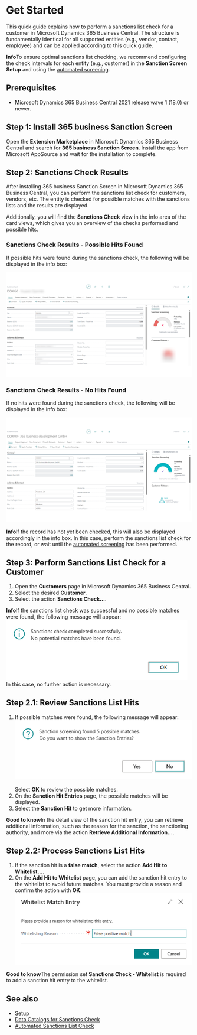 # Get Started

This quick guide explains how to perform a sanctions list check for a customer in Microsoft Dynamics 365 Business Central. The structure is fundamentally identical for all supported entities (e.g., vendor, contact, employee) and can be applied according to this quick guide.

<div class="alert alert-info">
    <i class="fa-duotone fa-solid fa-circle-info fa-xl"></i>
    <strong>Info</strong>To ensure optimal sanctions list checking, we recommend configuring the check intervals for each entity (e.g., customer) in the <strong>Sanction Screen Setup</strong> and using the <a href="automated-screening.md">automated screening</a>.
</div>

## Prerequisites

 - Microsoft Dynamics 365 Business Central 2021 release wave 1 (18.0) or newer.

## Step 1: Install 365 business Sanction Screen

Open the **Extension Marketplace** in Microsoft Dynamics 365 Business Central and search for **365 business Sanction Screen**.
Install the app from Microsoft AppSource and wait for the installation to complete.

## Step 2: Sanctions Check Results

After installing 365 business Sanction Screen in Microsoft Dynamics 365 Business Central, you can perform the sanctions list check for customers, vendors, etc. The entity is checked for possible matches with the sanctions lists and the results are displayed.

Additionally, you will find the **Sanctions Check** view in the info area of the card views, which gives you an overview of the checks performed and possible hits.

### Sanctions Check Results - Possible Hits Found

If possible hits were found during the sanctions check, the following will be displayed in the info box:

![Sanctions Check Results - Possible Hits Found](/assets/images/365-business-sanction-screen/sanctionscreen.indicator.en-US.png)

### Sanctions Check Results - No Hits Found

If no hits were found during the sanctions check, the following will be displayed in the info box:

![Sanctions Check Results - No Hits Found](/assets/images/365-business-sanction-screen/sanctionscreen.indicator-good.en-US.png)

<div class="alert alert-info">
    <i class="fa-duotone fa-solid fa-circle-info fa-xl"></i>
    <strong>Info</strong>If the record has not yet been checked, this will also be displayed accordingly in the info box. In this case, perform the sanctions list check for the record, or wait until the <a href="automated-screening.md">automated screening</a> has been performed.
</div>

## Step 3: Perform Sanctions List Check for a Customer

1. Open the **Customers** page in Microsoft Dynamics 365 Business Central.
2. Select the desired **Customer**.
3. Select the action **Sanctions Check...**.

<div class="alert alert-info">
    <i class="fa-duotone fa-solid fa-circle-info fa-xl"></i>
    <strong>Info</strong>If the sanctions list check was successful and no possible matches were found, the following message will appear:<br>
    <img src="/assets/images/365-business-sanction-screen/sanctionscreen-no-matches-message.en-US.png"><br>
    In this case, no further action is necessary.
</div>

## Step 2.1: Review Sanctions List Hits

1. If possible matches were found, the following message will appear:<br>
    <img src="/assets/images/365-business-sanction-screen/sanctionscreen-matches-found-message.en-US.png"><br>
    <br>
    Select **OK** to review the possible matches.
2. On the **Sanction Hit Entries** page, the possible matches will be displayed.
3. Select the **Sanction Hit** to get more information.

<div class="alert alert-notice">
    <i class="fa-duotone fa-solid fa-lightbulb fa-xl"></i>
    <strong>Good to know</strong>In the detail view of the sanction hit entry, you can retrieve additional information, such as the reason for the sanction, the sanctioning authority, and more via the action <strong>Retrieve Additional Information...</strong>.
</div>

## Step 2.2: Process Sanctions List Hits

1. If the sanction hit is a **false match**, select the action **Add Hit to Whitelist...**.
2. On the **Add Hit to Whitelist** page, you can add the sanction hit entry to the whitelist to avoid future matches. You must provide a reason and confirm the action with **OK**.<br>
   ![Add Hit to Whitelist](/assets/images/365-business-sanction-screen/sanctionscreen-whitelist-entry.en-US.png)

<div class="alert alert-notice">
    <i class="fa-duotone fa-solid fa-lightbulb fa-xl"></i>
    <strong>Good to know</strong>The permission set <strong>Sanctions Check - Whitelist</strong> is required to add a sanction hit entry to the whitelist.
</div>

## See also

- [Setup](setup.md)
- [Data Catalogs for Sanctions Check](data-sources.md)
- [Automated Sanctions List Check](automated-screening.md)